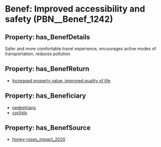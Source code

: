 # Benef: __Improved accessibility and safety__ (PBN__Benef_1242)

## Property: has_BenefDetails

Safer and more comfortable travel experience, encourages active modes of transportation, reduces pollution

## Property: has_BenefReturn

* [Increased property value, improved quality of life](../BenefReturn/PBN__BenefReturn_1395)

## Property: has_Beneficiary

* [pedestrians](../Stakeholder/PBN__Stakeholder_481)
* [cyclists](../Stakeholder/PBN__Stakeholder_482)

## Property: has_BenefSource

* [honey-roses_impact_2020](../Article/PBN__Article_261)

